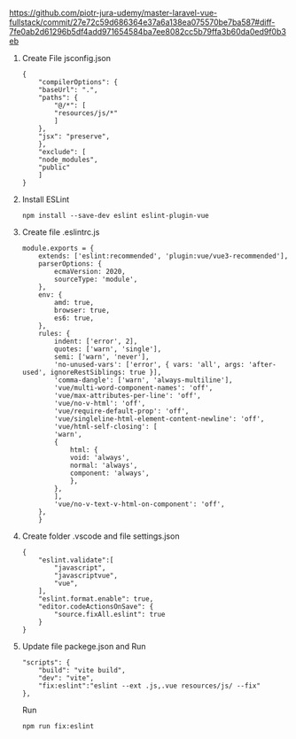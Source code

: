 https://github.com/piotr-jura-udemy/master-laravel-vue-fullstack/commit/27e72c59d686364e37a6a138ea075570be7ba587#diff-7fe0ab2d61296b5df4add971654584ba7ee8082cc5b79ffa3b60da0ed9f0b3eb

1. Create File  jsconfig.json
    ```
    {
        "compilerOptions": {
        "baseUrl": ".",
        "paths": {
            "@/*": [
            "resources/js/*"
            ]
        },
        "jsx": "preserve",
        },
        "exclude": [
        "node_modules",
        "public"
        ]
    }
    ```

2. Install ESLint
    ```
    npm install --save-dev eslint eslint-plugin-vue
    ```

3. Create file .eslintrc.js
    ```
    module.exports = {
        extends: ['eslint:recommended', 'plugin:vue/vue3-recommended'],
        parserOptions: {
            ecmaVersion: 2020,
            sourceType: 'module',
        },
        env: {
            amd: true,
            browser: true,
            es6: true,
        },
        rules: {
            indent: ['error', 2],
            quotes: ['warn', 'single'],
            semi: ['warn', 'never'],
            'no-unused-vars': ['error', { vars: 'all', args: 'after-used', ignoreRestSiblings: true }],
            'comma-dangle': ['warn', 'always-multiline'],
            'vue/multi-word-component-names': 'off',
            'vue/max-attributes-per-line': 'off',
            'vue/no-v-html': 'off',
            'vue/require-default-prop': 'off',
            'vue/singleline-html-element-content-newline': 'off',
            'vue/html-self-closing': [
            'warn',
            {
                html: {
                void: 'always',
                normal: 'always',
                component: 'always',
                },
            },
            ],
            'vue/no-v-text-v-html-on-component': 'off',
        },
        }
    ```

4. Create folder .vscode and file  settings.json
    ```
    {
        "eslint.validate":[
            "javascript",
            "javascriptvue",
            "vue",        
        ],
        "eslint.format.enable": true,
        "editor.codeActionsOnSave": {
            "source.fixAll.eslint": true
        }    
    }
    ```

5. Update file packege.json and Run
    ```
    "scripts": {
        "build": "vite build",
        "dev": "vite",
        "fix:eslint":"eslint --ext .js,.vue resources/js/ --fix"
    },
    ```
    Run
    ```
    npm run fix:eslint
    ```
    

